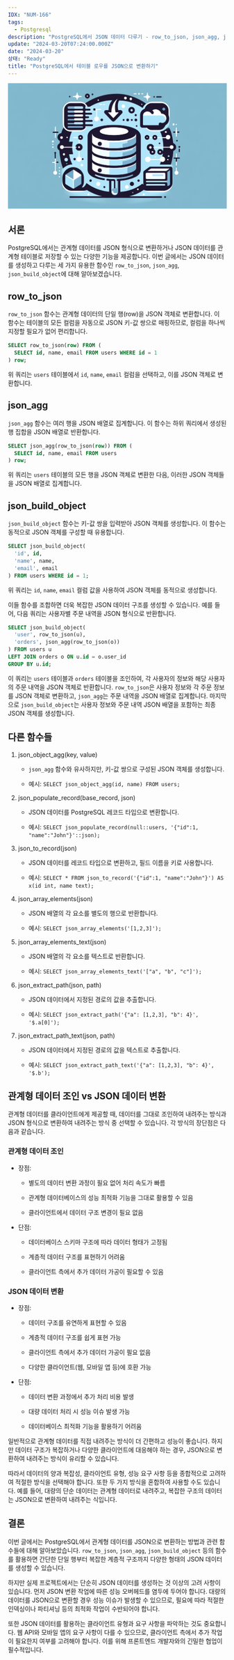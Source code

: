 ```yaml
---
IDX: "NUM-166"
tags:
  - Postgresql
description: "PostgreSQL에서 JSON 데이터 다루기 - row_to_json, json_agg, json_build_object"
update: "2024-03-20T07:24:00.000Z"
date: "2024-03-20"
상태: "Ready"
title: "PostgreSQL에서 테이블 로우를 JSON으로 변환하기"
---
```

![](image1.png)
## 서론

PostgreSQL에서는 관계형 데이터를 JSON 형식으로 변환하거나 JSON 데이터를 관계형 테이블로 저장할 수 있는 다양한 기능을 제공합니다. 이번 글에서는 JSON 데이터를 생성하고 다루는 세 가지 유용한 함수인 `row_to_json`, `json_agg`, `json_build_object`에 대해 알아보겠습니다.

## row\_to\_json

`row_to_json` 함수는 관계형 데이터의 단일 행(row)을 JSON 객체로 변환합니다. 이 함수는 테이블의 모든 컬럼을 자동으로 JSON 키-값 쌍으로 매핑하므로, 컬럼을 하나씩 지정할 필요가 없어 편리합니다.

```sql
SELECT row_to_json(row) FROM (
  SELECT id, name, email FROM users WHERE id = 1
) row;
```

위 쿼리는 `users` 테이블에서 `id`, `name`, `email` 컬럼을 선택하고, 이를 JSON 객체로 변환합니다.

## json\_agg

`json_agg` 함수는 여러 행을 JSON 배열로 집계합니다. 이 함수는 하위 쿼리에서 생성된 행 집합을 JSON 배열로 반환합니다.

```sql
SELECT json_agg(row_to_json(row)) FROM (
  SELECT id, name, email FROM users
) row;
```

위 쿼리는 `users` 테이블의 모든 행을 JSON 객체로 변환한 다음, 이러한 JSON 객체들을 JSON 배열로 집계합니다.

## json\_build\_object

`json_build_object` 함수는 키-값 쌍을 입력받아 JSON 객체를 생성합니다. 이 함수는 동적으로 JSON 객체를 구성할 때 유용합니다.

```sql
SELECT json_build_object(
  'id', id,
  'name', name,
  'email', email
) FROM users WHERE id = 1;
```

위 쿼리는 `id`, `name`, `email` 컬럼 값을 사용하여 JSON 객체를 동적으로 생성합니다.

이들 함수를 조합하면 더욱 복잡한 JSON 데이터 구조를 생성할 수 있습니다. 예를 들어, 다음 쿼리는 사용자별 주문 내역을 JSON 형식으로 반환합니다.

```sql
SELECT json_build_object(
  'user', row_to_json(u),
  'orders', json_agg(row_to_json(o))
) FROM users u
LEFT JOIN orders o ON u.id = o.user_id
GROUP BY u.id;
```

이 쿼리는 `users` 테이블과 `orders` 테이블을 조인하여, 각 사용자의 정보와 해당 사용자의 주문 내역을 JSON 객체로 반환합니다. `row_to_json`은 사용자 정보와 각 주문 정보를 JSON 객체로 변환하고, `json_agg`는 주문 내역을 JSON 배열로 집계합니다. 마지막으로 `json_build_object`는 사용자 정보와 주문 내역 JSON 배열을 포함하는 최종 JSON 객체를 생성합니다.

## 다른 함수들

1. json\_object\_agg(key, value)

    - `json_agg` 함수와 유사하지만, 키-값 쌍으로 구성된 JSON 객체를 생성합니다.

    - 예시: `SELECT json_object_agg(id, name) FROM users;`

1. json\_populate\_record(base\_record, json)

    - JSON 데이터를 PostgreSQL 레코드 타입으로 변환합니다.

    - 예시: `SELECT json_populate_record(null::users, '{"id":1, "name":"John"}'::json);`

1. json\_to\_record(json)

    - JSON 데이터를 레코드 타입으로 변환하고, 필드 이름을 키로 사용합니다.

    - 예시: `SELECT * FROM json_to_record('{"id":1, "name":"John"}') AS x(id int, name text);`

1. json\_array\_elements(json)

    - JSON 배열의 각 요소를 별도의 행으로 반환합니다.

    - 예시: `SELECT json_array_elements('[1,2,3]');`

1. json\_array\_elements\_text(json)

    - JSON 배열의 각 요소를 텍스트로 반환합니다.

    - 예시: `SELECT json_array_elements_text('["a", "b", "c"]');`

1. json\_extract\_path(json, path)

    - JSON 데이터에서 지정된 경로의 값을 추출합니다.

    - 예시: `SELECT json_extract_path('{"a": [1,2,3], "b": 4}', '$.a[0]');`

1. json\_extract\_path\_text(json, path)

    - JSON 데이터에서 지정된 경로의 값을 텍스트로 추출합니다.

    - 예시: `SELECT json_extract_path_text('{"a": [1,2,3], "b": 4}', '$.b');`  

## 관계형 데이터 조인 vs JSON 데이터 변환

관계형 데이터를 클라이언트에게 제공할 때, 데이터를 그대로 조인하여 내려주는 방식과 JSON 형식으로 변환하여 내려주는 방식 중 선택할 수 있습니다. 각 방식의 장단점은 다음과 같습니다.

### 관계형 데이터 조인

- 장점:

    - 별도의 데이터 변환 과정이 필요 없어 처리 속도가 빠름

    - 관계형 데이터베이스의 성능 최적화 기능을 그대로 활용할 수 있음

    - 클라이언트에서 데이터 구조 변경이 필요 없음

- 단점:

    - 데이터베이스 스키마 구조에 따라 데이터 형태가 고정됨

    - 계층적 데이터 구조를 표현하기 어려움

    - 클라이언트 측에서 추가 데이터 가공이 필요할 수 있음

### JSON 데이터 변환

- 장점:

    - 데이터 구조를 유연하게 표현할 수 있음

    - 계층적 데이터 구조를 쉽게 표현 가능

    - 클라이언트 측에서 추가 데이터 가공이 필요 없음

    - 다양한 클라이언트(웹, 모바일 앱 등)에 호환 가능

- 단점:

    - 데이터 변환 과정에서 추가 처리 비용 발생

    - 대량 데이터 처리 시 성능 이슈 발생 가능

    - 데이터베이스 최적화 기능을 활용하기 어려움

일반적으로 관계형 데이터를 직접 내려주는 방식이 더 간편하고 성능이 좋습니다. 하지만 데이터 구조가 복잡하거나 다양한 클라이언트에 대응해야 하는 경우, JSON으로 변환하여 내려주는 방식이 유리할 수 있습니다.

따라서 데이터의 양과 복잡성, 클라이언트 유형, 성능 요구 사항 등을 종합적으로 고려하여 적절한 방식을 선택해야 합니다. 또한 두 가지 방식을 혼합하여 사용할 수도 있습니다. 예를 들어, 대량의 단순 데이터는 관계형 데이터로 내려주고, 복잡한 구조의 데이터는 JSON으로 변환하여 내려주는 식입니다.

## 결론

이번 글에서는 PostgreSQL에서 관계형 데이터를 JSON으로 변환하는 방법과 관련 함수들에 대해 알아보았습니다. `row_to_json`, `json_agg`, `json_build_object` 등의 함수를 활용하면 간단한 단일 행부터 복잡한 계층적 구조까지 다양한 형태의 JSON 데이터를 생성할 수 있습니다.

하지만 실제 프로젝트에서는 단순히 JSON 데이터를 생성하는 것 이상의 고려 사항이 있습니다. 먼저 JSON 변환 작업에 따른 성능 오버헤드를 염두에 두어야 합니다. 대량의 데이터를 JSON으로 변환할 경우 성능 이슈가 발생할 수 있으므로, 필요에 따라 적절한 인덱싱이나 파티셔닝 등의 최적화 작업이 수반되어야 합니다.

또한 JSON 데이터를 활용하는 클라이언트 유형과 요구 사항을 파악하는 것도 중요합니다. 웹 API와 모바일 앱의 요구 사항이 다를 수 있으므로, 클라이언트 측에서 추가 작업이 필요한지 여부를 고려해야 합니다. 이를 위해 프론트엔드 개발자와의 긴밀한 협업이 필수적입니다.



